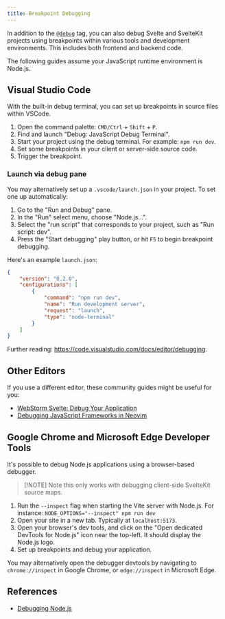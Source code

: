 ```yaml
---
title: Breakpoint Debugging
---
```


In addition to the [`@debug`](https://svelte.dev/docs/special-tags#debug) tag, you can also debug Svelte and SvelteKit projects using breakpoints within various tools and development environments. This includes both frontend and backend code.

The following guides assume your JavaScript runtime environment is Node.js.

## Visual Studio Code

With the built-in debug terminal, you can set up breakpoints in source files within VSCode.

1. Open the command palette: `CMD/Ctrl` + `Shift` + `P`.
2. Find and launch "Debug: JavaScript Debug Terminal".
3. Start your project using the debug terminal. For example: `npm run dev`.
4. Set some breakpoints in your client or server-side source code.
5. Trigger the breakpoint.

### Launch via debug pane

You may alternatively set up a `.vscode/launch.json` in your project. To set one up automatically:

1. Go to the "Run and Debug" pane.
2. In the "Run" select menu, choose "Node.js...".
3. Select the "run script" that corresponds to your project, such as "Run script: dev".
4. Press the "Start debugging" play button, or hit `F5` to begin breakpoint debugging.

Here's an example `launch.json`:

```json
{
	"version": "0.2.0",
	"configurations": [
		{
			"command": "npm run dev",
			"name": "Run development server",
			"request": "launch",
			"type": "node-terminal"
		}
	]
}
```

Further reading: <https://code.visualstudio.com/docs/editor/debugging>.

## Other Editors

If you use a different editor, these community guides might be useful for you:

- [WebStorm Svelte: Debug Your Application](https://www.jetbrains.com/help/webstorm/svelte.html#ws_svelte_debug)
- [Debugging JavaScript Frameworks in Neovim](https://theosteiner.de/debugging-javascript-frameworks-in-neovim)

## Google Chrome and Microsoft Edge Developer Tools

It's possible to debug Node.js applications using a browser-based debugger.

> [!NOTE] Note this only works with debugging client-side SvelteKit source maps.

1. Run the `--inspect` flag when starting the Vite server with Node.js. For instance: `NODE_OPTIONS="--inspect" npm run dev`
2. Open your site in a new tab. Typically at `localhost:5173`.
3. Open your browser's dev tools, and click on the "Open dedicated DevTools for Node.js" icon near the top-left. It should display the Node.js logo.
4. Set up breakpoints and debug your application.

You may alternatively open the debugger devtools by navigating to `chrome://inspect` in Google Chrome, or `edge://inspect` in Microsoft Edge.

## References

- [Debugging Node.js](https://nodejs.org/en/learn/getting-started/debugging)
